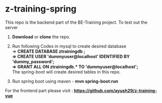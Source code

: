 # z-training-spring
This repo is the backend part of the BE-Training project.
To test out the server 

1. <b>Download</b> or <b>clone</b> the repo.

2. Run following Codes in mysql to create desired database<br>
        => <b>CREATE DATABASE ztrainingdb ;<br>
        => CREATE USER 'dummyuser@localhost' IDENTIFIED BY 'dummy_password';<br>
        => GRANT ALL ON ztrainingdb.* TO 'dummyuser@localhost';</b> <br>
   The spring-boot will create desired tables in this repo.
   
3. Run spring boot using maven - <b>mvn spring-boot:run</b>

For the frontend part please visit : <b> https://github.com/ayush29/z-training-vue </b>


